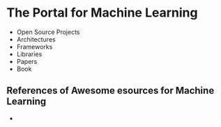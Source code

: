 # The Portal for Machine Learning

+ Open Source Projects
+ Architectures
+ Frameworks
+ Libraries
+ Papers
+ Book

## References of Awesome esources for Machine Learning
+ <TBC>
